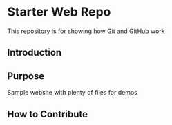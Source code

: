 # Starter Web Repo

This repository is for showing how Git and GitHub work

## Introduction

## Purpose

Sample website with plenty of files for demos

## How to Contribute